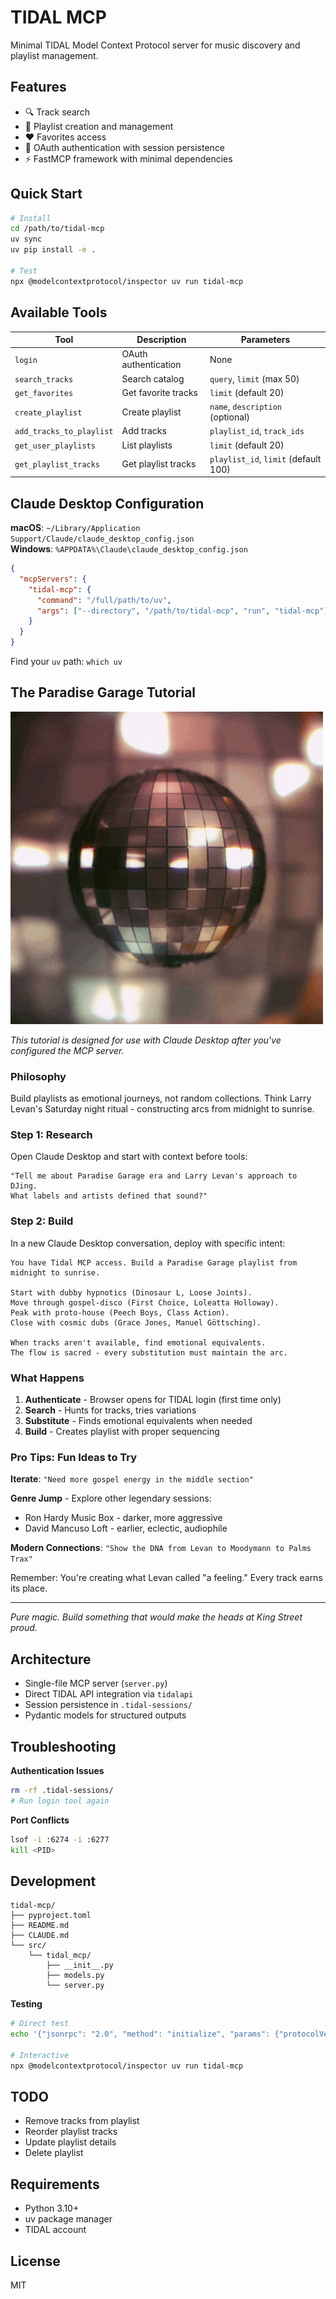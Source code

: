 # TIDAL MCP

Minimal TIDAL Model Context Protocol server for music discovery and playlist management.

## Features

- 🔍 Track search
- 🎵 Playlist creation and management  
- ❤️ Favorites access
- 🔐 OAuth authentication with session persistence
- ⚡ FastMCP framework with minimal dependencies

## Quick Start

```bash
# Install
cd /path/to/tidal-mcp
uv sync
uv pip install -e .

# Test
npx @modelcontextprotocol/inspector uv run tidal-mcp
```

## Available Tools

| Tool | Description | Parameters |
|------|-------------|------------|
| `login` | OAuth authentication | None |
| `search_tracks` | Search catalog | `query`, `limit` (max 50) |
| `get_favorites` | Get favorite tracks | `limit` (default 20) |
| `create_playlist` | Create playlist | `name`, `description` (optional) |
| `add_tracks_to_playlist` | Add tracks | `playlist_id`, `track_ids` |
| `get_user_playlists` | List playlists | `limit` (default 20) |
| `get_playlist_tracks` | Get playlist tracks | `playlist_id`, `limit` (default 100) |

## Claude Desktop Configuration

**macOS**: `~/Library/Application Support/Claude/claude_desktop_config.json`  
**Windows**: `%APPDATA%\Claude\claude_desktop_config.json`

```json
{
  "mcpServers": {
    "tidal-mcp": {
      "command": "/full/path/to/uv",
      "args": ["--directory", "/path/to/tidal-mcp", "run", "tidal-mcp"]
    }
  }
}
```

Find your `uv` path: `which uv`

## The Paradise Garage Tutorial

![Disco Ball](./assets/Art%20Disco%20Ball%20GIF%20by%20mr.%20div.gif)

*This tutorial is designed for use with Claude Desktop after you've configured the MCP server.*

### Philosophy

Build playlists as emotional journeys, not random collections. Think Larry Levan's Saturday night ritual - constructing arcs from midnight to sunrise.

### Step 1: Research

Open Claude Desktop and start with context before tools:

```
"Tell me about Paradise Garage era and Larry Levan's approach to DJing.
What labels and artists defined that sound?"
```

### Step 2: Build

In a new Claude Desktop conversation, deploy with specific intent:

```
You have Tidal MCP access. Build a Paradise Garage playlist from midnight to sunrise.

Start with dubby hypnotics (Dinosaur L, Loose Joints). 
Move through gospel-disco (First Choice, Loleatta Holloway). 
Peak with proto-house (Peech Boys, Class Action). 
Close with cosmic dubs (Grace Jones, Manuel Göttsching).

When tracks aren't available, find emotional equivalents. 
The flow is sacred - every substitution must maintain the arc.
```

### What Happens

1. **Authenticate** - Browser opens for TIDAL login (first time only)
2. **Search** - Hunts for tracks, tries variations
3. **Substitute** - Finds emotional equivalents when needed
4. **Build** - Creates playlist with proper sequencing

### Pro Tips: Fun Ideas to Try

**Iterate**: `"Need more gospel energy in the middle section"`

**Genre Jump** - Explore other legendary sessions: 
- Ron Hardy Music Box - darker, more aggressive
- David Mancuso Loft - earlier, eclectic, audiophile

**Modern Connections**: `"Show the DNA from Levan to Moodymann to Palms Trax"`

Remember: You're creating what Levan called "a feeling." Every track earns its place.

---

*Pure magic. Build something that would make the heads at King Street proud.*

## Architecture

- Single-file MCP server (`server.py`)
- Direct TIDAL API integration via `tidalapi`
- Session persistence in `.tidal-sessions/`
- Pydantic models for structured outputs

## Troubleshooting

**Authentication Issues**
```bash
rm -rf .tidal-sessions/
# Run login tool again
```

**Port Conflicts**
```bash
lsof -i :6274 -i :6277
kill <PID>
```

## Development

```
tidal-mcp/
├── pyproject.toml
├── README.md
├── CLAUDE.md
└── src/
    └── tidal_mcp/
        ├── __init__.py
        ├── models.py
        └── server.py
```

**Testing**
```bash
# Direct test
echo '{"jsonrpc": "2.0", "method": "initialize", "params": {"protocolVersion": "2024-11-05", "capabilities": {}, "clientInfo": {"name": "test", "version": "1.0.0"}}, "id": 1}' | uv run tidal-mcp

# Interactive
npx @modelcontextprotocol/inspector uv run tidal-mcp
```

## TODO

- Remove tracks from playlist
- Reorder playlist tracks
- Update playlist details
- Delete playlist

## Requirements

- Python 3.10+
- uv package manager
- TIDAL account

## License

MIT